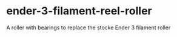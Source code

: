 # ender-3-filament-reel-roller
A roller with bearings to replace the stocke Ender 3 filament roller
